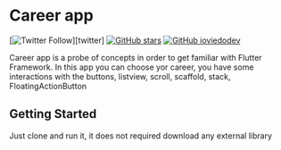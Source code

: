 # Career app
[![Twitter Follow](https://img.shields.io/twitter/follow/ivoviedo?color=1DA1F2&label=Followers&logo=twitter&style=for-the-badge)][twitter]
[![GitHub stars](https://img.shields.io/github/stars/ioviedodev/trip_app.svg?style=social&label=Star)](https://github.com/ioviedodev/trip_app)
[![GitHub ioviedodev](https://img.shields.io/github/followers/ioviedodev?label=follow&style=social)](https://github.com/ioviedodev)

Career app is a probe of concepts in order to get familiar with Flutter Framework. In this app you can choose
yor career, you have some interactions with the buttons, listview, scroll, scaffold, stack, FloatingActionButton 

## Getting Started

Just clone and run it, it does not required download any external library
